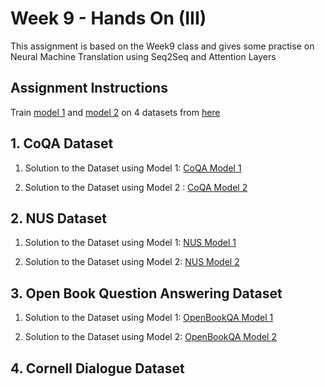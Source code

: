 # Week 9 - Hands On (III)

This assignment is based on the Week9 class and gives some practise on Neural Machine Translation using Seq2Seq and Attention Layers

## Assignment Instructions

Train [model 1](https://colab.research.google.com/drive/1oom9GHelvSXoguS2p6HTN1zTlNf6Ht8K?usp=sharing) and [model 2](https://colab.research.google.com/drive/1UOsxXSoG7JMSTU92G5YQgG3vQeZWlX7g?usp=sharing) on 4 datasets from [here](https://kili-technology.com/blog/chatbot-training-datasets/)


## 1. CoQA Dataset

1. Solution to the Dataset using Model 1:
[CoQA Model 1](https://nbviewer.jupyter.org/github/anubhabPanda/END_Phase1/blob/main/Week9/COQA_Dataset_Model1.ipynb)

2. Solution to the Dataset using Model 2 :
[CoQA Model 2](https://nbviewer.jupyter.org/github/anubhabPanda/END_Phase1/blob/main/Week9/COQA_Dataset_Model2.ipynb)

## 2. NUS Dataset

1. Solution to the Dataset using Model 1:
[NUS Model 1](https://nbviewer.jupyter.org/github/anubhabPanda/END_Phase1/blob/main/Week9/NUS_Dataset_Model1.ipynb)

2. Solution to the Dataset using Model 2:
[NUS Model 2](https://nbviewer.jupyter.org/github/anubhabPanda/END_Phase1/blob/main/Week9/NUS_Dataset_Model2.ipynb)

## 3. Open Book Question Answering Dataset
1. Solution to the Dataset using Model 1:
[OpenBookQA Model 1](https://nbviewer.jupyter.org/github/anubhabPanda/END_Phase1/blob/main/Week9/OpenBookQA_Model1.ipynb)

2. Solution to the Dataset using Model 2:
[OpenBookQA Model 2](https://nbviewer.jupyter.org/github/anubhabPanda/END_Phase1/blob/main/Week9/OpenBookQA_Model2.ipynb)

## 4. Cornell Dialogue Dataset
